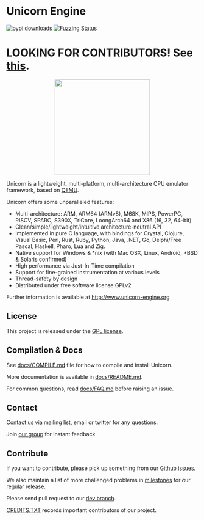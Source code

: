 Unicorn Engine
==============

[![pypi downloads](https://pepy.tech/badge/unicorn)](https://pepy.tech/project/unicorn)
[![Fuzzing Status](https://oss-fuzz-build-logs.storage.googleapis.com/badges/unicorn.svg)](https://bugs.chromium.org/p/oss-fuzz/issues/list?sort=-opened&can=1&q=proj:unicorn)

**LOOKING FOR CONTRIBUTORS!** See [this](https://github.com/unicorn-engine/unicorn/issues/2237).
==============

<p align="center">
<img width="250" src="docs/unicorn-logo.png">
</p>

Unicorn is a lightweight, multi-platform, multi-architecture CPU emulator framework, based on [QEMU](http://qemu.org).

Unicorn offers some unparalleled features:

- Multi-architecture: ARM, ARM64 (ARMv8), M68K, MIPS, PowerPC, RISCV, SPARC, S390X, TriCore, LoongArch64 and X86 (16, 32, 64-bit)
- Clean/simple/lightweight/intuitive architecture-neutral API
- Implemented in pure C language, with bindings for Crystal, Clojure, Visual Basic, Perl, Rust, Ruby, Python, Java, .NET, Go, Delphi/Free Pascal, Haskell, Pharo, Lua and Zig.
- Native support for Windows & *nix (with Mac OSX, Linux, Android, *BSD & Solaris confirmed)
- High performance via Just-In-Time compilation
- Support for fine-grained instrumentation at various levels
- Thread-safety by design
- Distributed under free software license GPLv2

Further information is available at http://www.unicorn-engine.org


License
-------

This project is released under the [GPL license](COPYING).


Compilation & Docs
------------------

See [docs/COMPILE.md](docs/COMPILE.md) file for how to compile and install Unicorn.

More documentation is available in [docs/README.md](docs/README.md).

For common questions, read [docs/FAQ.md](docs/FAQ.md) before raising an issue.

Contact
-------

[Contact us](http://www.unicorn-engine.org/contact/) via mailing list, email or twitter for any questions.


Join [our group](https://t.me/+lnNl0fPpyCYzZmVh) for instant feedback.

Contribute
----------

If you want to contribute, please pick up something from our [Github issues](https://github.com/unicorn-engine/unicorn/issues).

We also maintain a list of more challenged problems in [milestones](https://github.com/unicorn-engine/unicorn/milestones) for our regular release.

Please send pull request to our [dev branch](https://github.com/unicorn-engine/unicorn/tree/dev).

[CREDITS.TXT](CREDITS.TXT) records important contributors of our project.
